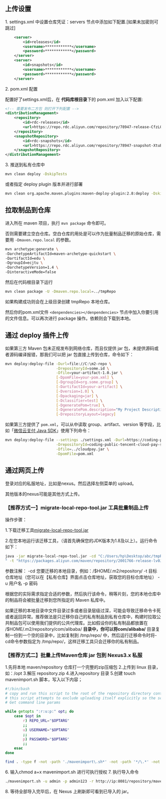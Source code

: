 ## 上传设置

1\. settings.xml 中设置仓库凭证：servers 节点中添加如下配置.[如果未加密则可跳过]

```xml
    <server>
        <id>releases</id>
        <username>************</username>
        <password>************</password>
    </server>
    <server>
        <id>snapshots</id>
        <username>************</username>
        <password>************</password>
    </server>
```

2\. pom.xml 配置

配置好了settings.xml后，在 **代码库根目录**下的 pom.xml 加入以下配置:

```xml
<!-- 需要发布二方包 则打开下列配置 -->
<distributionManagement>
    <repository>
        <id>rdc-releases</id>
        <url>https://repo.rdc.aliyun.com/repository/78947-release-CfzLQ7/</url>
    </repository>
    <snapshotRepository>
        <id>rdc-snapshots</id>
        <url>https://repo.rdc.aliyun.com/repository/78947-snapshot-XtuBsZ/</url>
    </snapshotRepository>
</distributionManagement>
```

3\. 推送到私有仓库中

```sh
mvn clean deploy -DskipTests
```

或者指定 deploy plugin 版本并进行部署

```sh
mvn clean org.apache.maven.plugins:maven-deploy-plugin:2.8:deploy -DskipTests
```

## 拉取制品到仓库

进入所在 maven 项目，执行 `mvn package` 命令即可。

否则需要建立空白仓库。空白仓库的用处是可以作为批量制品迁移的原始仓库，需要用 `-Dmaven.repo.local` 的参数。

```sh
mvn archetype:generate \
-DarchetypeArtifactId=maven-archetype-quickstart \
-DartifactId=edu \
-DgroupId=ecjtu \
-DarchetypeVersion=1.4 \
-DinteractiveMode=false
```

然后在代码根目录下运行

```sh
mvn clean package -U -Dmaven.repo.local=../tmpRepo
```

如果构建成功则会在上级目录创建 tmpRepo 本地仓库。

然后你的pom.xml文件 `<denpendencies></denpendencies>` 节点中加入你要引用的文件信息。可以再次进行 package 操作。依赖则会下载到本地。

## 通过 deploy 插件上传

如果第三方 Maven 包未正规发布到网络仓库，而且仅提供 jar 包，未提供源码或者源码编译报错，那我们可以把 jar 包直接上传到仓库，命令如下：

```sh
mvn deploy:deploy-file -Durl=file://C:\m2-repo \
                       -DrepositoryId=some.id \
                       -Dfile=your-artifact-1.0.jar \
                       [-DpomFile=your-pom.xml] \
                       [-DgroupId=org.some.group] \
                       [-DartifactId=your-artifact] \
                       [-Dversion=1.0] \
                       [-Dpackaging=jar] \
                       [-Dclassifier=test] \
                       [-DgeneratePom=true] \
                       [-DgeneratePom.description="My Project Description"] \
                       [-DrepositoryLayout=legacy]
```

如果第三方提供了 `pom.xml`，可以从中读取 group、artifact、version 等字段，比如「[微信云支付 Java SDK](https://cloud.tencent.com/document/product/569/9806)」使用下列命令：

```sh
mvn deploy:deploy-file --settings ./settings.xml -Durl=https://coding-public-maven.pkg.coding.net/repository/tencent-cloud-pay-sdk-java/tencent/ \
                       -DrepositoryId=coding-public-tencent-cloud-pay-sdk-java-tencent \
                       -Dfile=../cloudpay.jar \
                       -DpomFile=pom.xml
```

## 通过网页上传

登录对应的私服地址，比如是nexus。然后选择左侧菜单的 upload。

其他版本的nexus可能是其他方式上传。

### 【推荐方式一】migrate-local-repo-tool.jar 工具批量制品上传

操作步骤：

1.下载迁移工具[migrate-local-repo-tool.jar](https://agent-install.oss-cn-hangzhou.aliyuncs.com/migrate-local-repo-tool.jar)

2.在您本地运行该迁移工具，（请首先确保您的JDK版本为1.8及以上）。运行命令如下：

```bash
java -jar migrate-local-repo-tool.jar -cd "C:/Users/hp\Desktop/abc/tmpRepo/classworlds/classworlds/1.1
" -t "https://packages.aliyun.com/maven/repository/2001766-release-lv0JtK" -u ******* -p *******
```

参数注解：
-cd 您要迁移的本地目录，例如：/$HOME/.m2/repository/
-t 目标仓库地址（您可以在【私有仓库】界面点击仓库地址，获取您的目标仓库地址）
-u 用户名
-p 密码

根据您的实际需求指定合适的参数，然后执行该命令，稍等片刻，您的本地仓库中的制品将会被批量迁移到您所指定的 Maven 私库中。

如果迁移的本地目录中文件目录过多或者目录层级过深，可能会导致迁移命令卡死或者返回异常。推荐做法是只迁移你自己的私有制品到私有仓库中，构建时拉取公共制品包可以使用我们提供的公共代理库。比如假设你的私有制品都放置在 /$HOME/.m2/repository/com/alibaba/ **目录中，你可以将com/alibaba/** 目录复制一份到一个空的目录中，比如复制到 /tmp/repo/ 中，然后运行迁移命令时将-cd命令参数指定为 /tmp/repo/，这样迁移工具只会迁移你的私有制品。

### 【推荐方式二】批量上传Maven仓库 jar 包到 Nexus3.x 私服

1.先将本地 maven/repository 仓库打一个完整的zip压缩包
2.上传到 linux 目录，如：/opt
3.解压 repository.zip
4.进入repository 目录
5.创建 touch mavenimport.sh 脚本，写入以下内容；

```sh
#!/bin/bash
# copy and run this script to the root of the repository directory containing files
# this script attempts to exclude uploading itself explicitly so the script name is important
# Get command line params

while getopts ":r:u:p:" opt; do
    case $opt in
        r) REPO_URL="$OPTARG"
        ;;
        u) USERNAME="$OPTARG"
        ;;
        p) PASSWORD="$OPTARG"
        ;;
    esac
done

find . -type f -not -path './mavenimport\.sh*' -not -path '*/\.*' -not -path '*/\^archetype\-catalog\.xml*' -not -path '*/\^maven\-metadata\-local*\.xml' -not -path '*/\^maven\-metadata\-deployment*\.xml' | sed "s|^\./||" | xargs -I '{}' curl -u "$USERNAME:$PASSWORD" -X PUT -v -T {} ${REPO_URL}/{} ;
```

6\. 输入chmod a+x mavenimport.sh 进行可执行授权
7\. 执行导入命令

```sh
./mavenimport.sh -u admin -p admin123 -r http://ip:8081/repository/maven-releases/
```

8\. 等待全部导入完毕后，在 Nexus 上刷新即可看到已导入的 jar。
